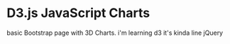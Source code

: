 # D3.js JavaScript Charts
basic Bootstrap page with 3D Charts. 
i'm learning d3 it's kinda line jQuery
